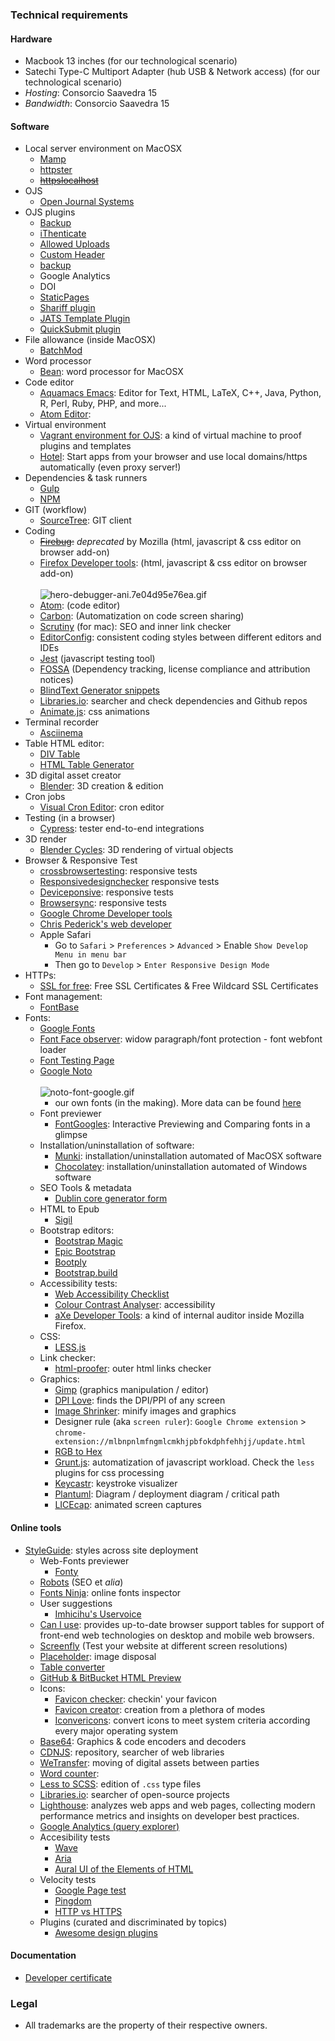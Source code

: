 ### Technical requirements 

#### Hardware
  - Macbook 13 inches (for our technological scenario)
  - Satechi Type-C Multiport Adapter (hub USB & Network access) (for our technological scenario)
  - _Hosting_: Consorcio Saavedra 15
  - _Bandwidth_: Consorcio Saavedra 15

#### Software

- Local server environment on MacOSX
  - [Mamp](https://www.mamp.info)
  - [httpster](https://github.com/SimbCo/httpster)
  - ~~[httpslocalhost](https://httpslocalhost.vercel.app/)~~
- OJS
  - [Open Journal Systems](https://pkp.sfu.ca/ojs/)
- OJS plugins
  - [Backup](https://github.com/asmecher/backup)
  - [iThenticate](https://github.com/asmecher/plagiarism)
  - [Allowed Uploads](https://github.com/ajnyga/allowedUploads)
  - [Custom Header](https://github.com/asmecher/customHeader/)
  - [backup](https://github.com/asmecher/backup)
  - Google Analytics
  - DOI
  - [StaticPages](https://github.com/pkp/staticPages)
  - [Shariff plugin](https://github.com/ojsde/shariff)
  - [JATS Template Plugin](https://github.com/asmecher/jatsTemplate/)
  - [QuickSubmit plugin](https://github.com/pkp/quickSubmit)
- File allowance (inside MacOSX)
  - [BatchMod](https://www.lagentesoft.com/batchmod/)
- Word processor
  - [Bean](http://www.bean-osx.com/Bean.html): word processor for MacOSX
- Code editor
  - [Aquamacs Emacs](http://aquamacs.org/download-release.shtml): Editor for Text, HTML, LaTeX, C++, Java, Python, R, Perl, Ruby, PHP, and more...
  - [Atom Editor](http://atom.io):
- Virtual environment
  - [Vagrant environment for OJS](https://github.com/pkp/vagrant): a kind of virtual machine to proof plugins and templates
  - [Hotel](https://github.com/typicode/hotel): Start apps from your browser and use local domains/https automatically (even proxy server!)
- Dependencies & task runners
  - [Gulp](https://gulpjs.com/)
  - [NPM](https://www.npmjs.com/)
- GIT (workflow)
  - [SourceTree](https://www.sourcetreeapp.com/): GIT client
- Coding
  - ~~[Firebug](https://getfirebug.com/):~~ _deprecated_ by Mozilla (html, javascript & css editor on browser add-on)
  - [Firefox Developer tools](https://developer.mozilla.org/en-US/docs/Tools): (html, javascript & css editor on browser add-on)
  <BR></BR>
![hero-debugger-ani.7e04d95e76ea.gif](https://bitbucket.org/repo/rpybXp8/images/3338372203-hero-debugger-ani.7e04d95e76ea.gif)
  - [Atom](https://atom.io): (code editor)
  - [Carbon](https://carbon.now.sh/): (Automatization on code screen sharing)
  - [Scrutiny](http://peacockmedia.software/mac/scrutiny/) (for mac): SEO and inner link checker
  - [EditorConfig](https://editorconfig.org/#download): consistent coding styles between different editors and IDEs
  - [Jest](https://facebook.github.io/jest/en/) (javascript testing tool)
  - [FOSSA](https://fossa.io/) (Dependency tracking, license compliance and attribution notices)
  - [BlindText Generator snippets](http://www.blindtextgenerator.com/snippets)
  - [Libraries.io](https://libraries.io/): searcher and check dependencies and Github repos
  - [Animate.js](https://github.com/juliangarnier/anime/): css animations
- Terminal recorder
  - [Asciinema](https://asciinema.org/)
- Table HTML editor:
  - [DIV Table](https://divtable.com/generator/)
  - [HTML Table Generator](https://www.tablesgenerator.com/html_tables)
- 3D digital asset creator
  - [Blender](https://www.blender.org/): 3D creation & edition
- Cron jobs
  - [Visual Cron Editor](https://github.com/Marak/cron-editor): cron editor
- Testing (in a browser)
  - [Cypress](https://www.cypress.io/): tester end-to-end integrations
- 3D render
  - [Blender Cycles](https://www.cycles-renderer.org/): 3D rendering of virtual objects
- Browser & Responsive Test
  - [crossbrowsertesting](https://crossbrowsertesting.com/): responsive tests
  - [Responsivedesignchecker](http://responsivedesignchecker.com/) responsive tests
  - [Deviceponsive](http://deviceponsive.com/): responsive tests
  - [Browsersync](https://browsersync.io/): responsive tests
  - [Google Chrome Developer tools](https://developers.google.com/web/tools/chrome-devtools/?hl=es)
  - [Chris Pederick's web developer](https://chrispederick.com/work/web-developer/)
  - Apple Safari
      - Go to `Safari` > `Preferences` > `Advanced` > Enable `Show Develop Menu in menu bar`
      - Then go to `Develop` > `Enter Responsive Design Mode`
- HTTPs:
  - [SSL for free](https://www.sslforfree.com/): Free SSL Certificates & Free Wildcard SSL Certificates
- Font management:
  - [FontBase](https://fontba.se/)
- Fonts:
  - [Google Fonts](https://fonts.google.com/)
  - [Font Face observer](https://fontfaceobserver.com/): widow paragraph/font protection - font webfont loader 
  - [Font Testing Page](https://github.com/impallari/Font-Testing-Page/)
  - [Google Noto](https://www.google.com/get/noto/)
    <BR></BR>
    ![noto-font-google.gif](https://bitbucket.org/repo/rpybXp8/images/652861917-noto-font-google.gif)        
    - our own fonts (in the making). More data can be found [here](https://bitbucket.org/imhicihu/imhicihu-webfont)
  - Font previewer
    - [FontGoogles](https://fontgoggles.org/): Interactive Previewing and Comparing fonts in a glimpse
  - Installation/uninstallation of software:
    - [Munki](https://www.munki.org/munki/): installation/uninstallation automated of MacOSX software
    - [Chocolatey](https://chocolatey.org/): installation/uninstallation automated of Windows software
  - SEO Tools & metadata
    - [Dublin core generator form](https://www.cromaidea.com/dublin-core/en-dublin-core.php)
  - HTML to Epub
    - [Sigil](https://sigil-ebook.com/)
  - Bootstrap editors:
    - [Bootstrap Magic](https://pikock.github.io/bootstrap-magic/)
    - [Epic Bootstrap](https://epicbootstrap.com/)
    - [Bootply](https://www.bootply.com/)
    - [Bootstrap.build](https://bootstrap.build/app)
  - Accessibility tests:
    - [Web Accessibility Checklist](https://a11yproject.com/checklist)
    - [Colour Contrast Analyser](https://developer.paciellogroup.com/resources/contrastanalyser/): accessibility
    - [aXe Developer Tools](https://addons.mozilla.org/en-US/firefox/addon/axe-devtools/?src=collection): a kind of internal auditor inside Mozilla Firefox.
  - CSS:
    - [LESS.js](http://lesscss.org/)
  - Link checker:
    - [html-proofer](https://github.com/gjtorikian/html-proofer): outer html links checker 
  - Graphics:
    - [Gimp](https://www.gimp.org/) (graphics manipulation / editor)
    - [DPI Love](http://dpi.lv/):  finds the DPI/PPI of any screen
    - [Image Shrinker](https://github.com/stefansl/image-shrinker): minify images and graphics 
    - Designer rule (aka `screen ruler`): `Google Chrome extension` > `chrome-extension://mlbnpnlmfngmlcmkhjpbfokdphfehhjj/update.html`
    - [RGB to Hex](https://www.google.com.ar/search?q=rgb+to+hex&oq=rgb+to&aqs=chrome.0.0l2j69i57j0l3.2825j1j1&sourceid=chrome&ie=UTF-8)
    - [Grunt.js](https://gruntjs.com/): automatization of javascript workload. Check the `less` plugins for css processing
    - [Keycastr](https://github.com/keycastr/keycastr): keystroke visualizer
    - [Plantuml](http://www.plantuml.com/plantuml/uml/):  Diagram / deployment diagram / critical path 
    - [LICEcap](https://www.cockos.com/licecap/): animated screen captures

#### Online tools
  - [StyleGuide](https://hugeinc.github.io/styleguide/index.html): styles across site deployment
     - Web-Fonts previewer
        - [Fonty](https://fonty.dizoo.bg/)
     - [Robots](http://www.robotstxt.org/wc/norobots.html) (SEO et *alia*)
     - [Fonts Ninja](https://fonts.ninja/): online fonts inspector
     - User suggestions
        - [Imhicihu's Uservoice](https://imhicihu.uservoice.com/)
     - [Can I use](https://caniuse.com): provides up-to-date browser support tables for support of front-end web technologies on desktop and mobile web browsers.
     - [Screenfly](http://quirktools.com/screenfly/) (Test your website at different screen resolutions)
     - [Placeholder](https://placeholder.com/): image disposal
     - [Table converter](https://tableconvert.com/)
     - [GitHub & BitBucket HTML Preview](https://htmlpreview.github.io/)
     - Icons:
          - [Favicon checker](https://realfavicongenerator.net/): checkin' your favicon
          - [Favicon creator](https://favicon.io/): creation from a plethora of modes
          - [Iconvericons](https://iconverticons.com/): convert icons to meet system criteria according every major operating system
     - [Base64](https://www.base64encode.org/): Graphics & code encoders and decoders
     - [CDNJS](https://cdnjs.com/): repository, searcher of web libraries
     - [WeTransfer](https://wetransfer.com/): moving of digital assets between parties
     - [Word counter](https://wordcounttools.com/):
     - [Less to SCSS](http://less2scss.awk5.com/): edition of `.css` type files
     - [Libraries.io](https://libraries.io/): searcher of open-source projects
     - [Lighthouse](https://github.com/GoogleChrome/Lighthouse): analyzes web apps and web pages, collecting modern performance metrics and insights on developer best practices.
     - [Google Analytics (query explorer)](https://ga-dev-tools.appspot.com/query-explorer/)
     - Accesibility tests
          - [Wave](http://wave.webaim.org/)
          - [Aria](https://developers.google.com/web/fundamentals/accessibility/semantics-aria/?hl=es)
          - [Aural UI of the Elements of HTML](https://github.com/ThePacielloGroup/AT-browser-tests)
     - Velocity tests
          - [Google Page test](https://developers.google.com/speed/)
          - [Pingdom](https://www.pingdom.com/product/page-speed/)
          - [HTTP vs HTTPS](https://www.httpvshttps.com/)
     - Plugins (curated and discriminated by topics)
          - [Awesome design plugins](https://flawlessapp.io/designplugins)

#### Documentation
  - [Developer certificate](https://developercertificate.org/)
     
### Legal

* All trademarks are the property of their respective owners.
